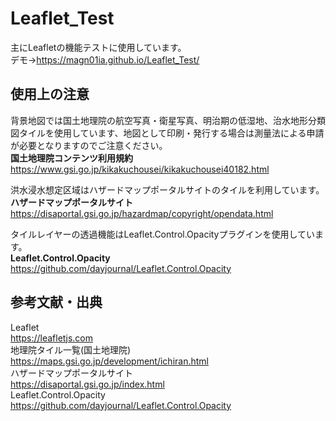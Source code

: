 # Leaflet_Test
主にLeafletの機能テストに使用しています。  
デモ→https://magn01ia.github.io/Leaflet_Test/  

## 使用上の注意  
背景地図では国土地理院の航空写真・衛星写真、明治期の低湿地、治水地形分類図タイルを使用しています、地図として印刷・発行する場合は測量法による申請が必要となりますのでご注意ください。  
**国土地理院コンテンツ利用規約**  
https://www.gsi.go.jp/kikakuchousei/kikakuchousei40182.html  

洪水浸水想定区域はハザードマップポータルサイトのタイルを利用しています。  
**ハザードマップポータルサイト**  
https://disaportal.gsi.go.jp/hazardmap/copyright/opendata.html

タイルレイヤーの透過機能はLeaflet.Control.Opacityプラグインを使用しています。  
**Leaflet.Control.Opacity**  
https://github.com/dayjournal/Leaflet.Control.Opacity  

## 参考文献・出典  
Leaflet  
https://leafletjs.com  
地理院タイル一覧(国土地理院)  
https://maps.gsi.go.jp/development/ichiran.html  
ハザードマップポータルサイト  
https://disaportal.gsi.go.jp/index.html  
Leaflet.Control.Opacity  
https://github.com/dayjournal/Leaflet.Control.Opacity  
